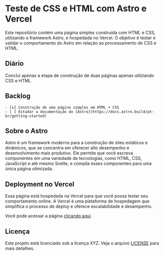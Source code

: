 # Teste de CSS e HTML com Astro e Vercel

Este repositório contém uma página simples construída com HTML e CSS, utilizando o framework Astro, e hospedada no Vercel. O objetivo é testar e validar o comportamento do Astro em relação ao processamento de CSS e HTML.

## Diário

Conclui apenas a etapa de construção de duas páginas apenas utilziando CSS e HTML


## Backlog
    - [x] Construção de uma página simples em HTML + CSS
    - [ ] Estudar a documentação do [Astro](https://docs.astro.build/pt-br/getting-started) 
## Sobre o Astro

Astro é um framework moderno para a construção de sites estáticos e dinâmicos, que se concentra em oferecer alto desempenho e desenvolvimento mais produtivo. Ele permite que você escreva componentes em uma variedade de tecnologias, como HTML, CSS, JavaScript e até mesmo Svelte, e compila esses componentes para uma única página otimizada.

<!-- ## Como testar localmente

1. Certifique-se de ter o Node.js instalado em seu computador.
2. Clone este repositório: `git clone https://github.com/seu-usuario/nome-do-repositorio.git`
3. Navegue até o diretório do projeto: `cd nome-do-repositorio`
4. Instale as dependências: `npm install`
5. Inicie o servidor de desenvolvimento: `npm run dev`
6. Acesse o site em seu navegador: `http://localhost:3000` -->

## Deployment no Vercel

Essa página está hospedada na Vercel para que você possa testar seu comportamento online. A Vercel é uma plataforma de hospedagem que simplifica o processo de deploy e oferece escalabilidade e desempenho.

Você pode acessar a página [clicando aqui](https://jorgesouza.dev.br/).

<!-- ## Contribuições

Contribuições são bem-vindas! Sinta-se à vontade para abrir issues ou pull requests se você tiver alguma sugestão, correção de bugs ou melhorias para propor. -->

## Licença

Este projeto está licenciado sob a licença XYZ. Veja o arquivo [LICENSE](LICENSE) para mais detalhes.
